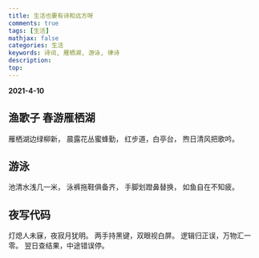 ```yaml
---
title: 生活也要有诗和远方呀
comments: true
tags: [生活]
mathjax: false
categories: 生活
keywords: 诗词, 雁栖湖, 游泳, 律诗
description:
top:
---
```


**2021-4-10**
## 渔歌子   春游雁栖湖


雁栖湖边绿柳新，
晨露花丛蜜蜂勤，
红步道，白亭台，
煦日清风把歌吟。



## 游泳


池清水浅几一米，
泳裤拖鞋俱备齐，
手脚划蹬鼻替换，
如鱼自在不知疲。


## 夜写代码


灯熄人未寐，夜寂月犹明。
两手持黑键，双眼视白屏。
逻辑归正误，万物汇一零。
翌日查结果，中途错误停。

